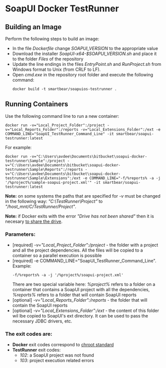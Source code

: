 # SoapUI Docker TestRunner

## Building an Image

Perform the following steps to build an image:

* In the file *Dockerfile* change *SOAPUI_VERSION* to the appropriate value
* Download the installer *SoapUI-x64-$SOAPUI_VERSION.sh* and place it to the folder *Files* of the repository
* Update the line endings in the files _EntryPoint.sh_ and _RunProject.sh_ from Windows format to Unix (from CRLF to LF).
* Open *cmd.exe* in the repository root folder and execute the following command:
  ```
  docker build -t smartbear/soapuios-testrunner .
  ```

## Running Containers

Use the following command line to run a new container:

```
docker run -v="Local_Project_Folder":/project -v="Local_Reports_Folder":/reports -v="Local_Extensions_Folder":/ext -e COMMAND_LINE="SoapUI_TestRunner_Command_Line" -it smartbear/soapui-testrunner:latest
```

For example:

```
docker run -v="C:\Users\avdee\Documents\bitbucket\soapui-docker-testrunner\Sample":/project -v="C:\Users\avdee\Documents\bitbucket\soapui-docker-testrunner\Sample\Reports":/reports -v="C:\Users\avdee\Documents\bitbucket\soapui-docker-testrunner\Sample\Extensions":/ext -e COMMAND_LINE="-f/%reports% -a -j '/%project%/sample-soapui-project.xml'" -it smartbear/soapui-testrunner:latest
```

**Note:** on some systems the paths that are specified for _-v_ must be changed in the following way: _"C:\TestRunner\Project"_ to _"/host_mnt/C/TestRunner/Project"_.

**Note:** if Docker exits with the error _"Drive has not been shared"_ then it is necesary [to share the drive](https://scottseely.com/2017/12/29/copying-files-from-a-docker-container-onto-local-machine/).

### Parameters:

* [required] *-v="Local_Project_Folder":/project* - the folder with a project and all the project dependencies. All the files will be copied to a container so a parallel execution is possible
* [required] -e COMMAND_LINE="SoapUI_TestRunner_Command_Line". Example:
  ```
  -f/%reports% -a -j '/%project%/soapui-project.xml'
  ```
  There are two special variable here: *%project%* refers to a folder on a container that contains a SoapUI project with all the dependencies, *%reports%* refers to a folder that will contain SoapUI reports
* [optional] *-v="Local_Reports_Folder":/reports* - the folder that will contain the SoapUI reports
* [optional] *-v="Local_Extensions_Folder":/ext* - the content of this folder wil lbe copied to SoapUI's ext directory. It can be used to pass the necessary JDBC drivers, etc.

### The exit codes are:

* **Docker** exit codes correspond to [chroot standard](http://tldp.org/LDP/abs/html/exitcodes.html)
* **TestRunner** exit codes:
	* *102*: a SoapUI project was not found
	* *103*: project execution related errors
